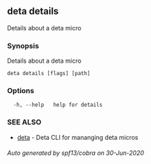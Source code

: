 ## deta details

Details about a deta micro

### Synopsis

Details about a deta micro

```
deta details [flags] [path]
```

### Options

```
  -h, --help   help for details
```

### SEE ALSO

* [deta](deta.md)	 - Deta CLI for mananging deta micros

###### Auto generated by spf13/cobra on 30-Jun-2020
